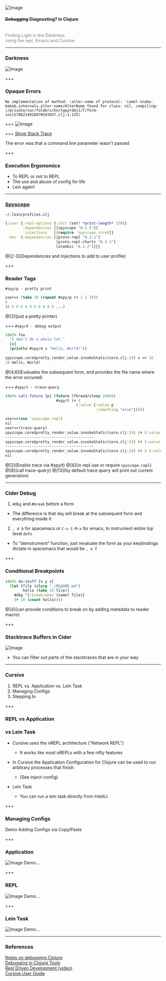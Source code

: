 ![Image](https://upload.wikimedia.org/wikipedia/commons/5/5d/Clojure_logo.svg)

#### ~~Debugging~~ Diagnosting? in Clojure

<br>
<span style="color:gray">Finding Light in the Darkness</span>
<br>
<span style="color:gray">using the repl, Emacs and Cursive</span>

---
### Darkness
![Image](./assets/reddit.png)

+++
### Opaque Errors

`No implementation of method: :alter-name of protocol: 'camel-snake-kebab.internals.alter-name/AlterName found for class: nil, compiling:(/private/var/folders/hn/tgwyrdmj1/T/form-init2789214926070543937.clj:1:125)`

+++
![Image](./assets/stacktraces.png)

+++
[Show Stack Trace](https://outofsingularity.wordpress.com/2016/04/15/clojure-lein-run-and-obscure-error-messages/)

The error was that a command line parameter wasn't passed

+++
### Execution Ergonomics

- To REPL or not to REPL
- The use and abuse of config for life
- Lein again!

---
### [Spyscope](https://github.com/dgrnbrg/spyscope)
 `~/.lein/profiles.clj` 

```clojure
{:user {:repl-options {:init (set! *print-length* 150)}
        :dependencies [[spyscope "0.1.5"]]
        :injections   [(require 'spyscope.core)]}
 :dev  {:dependencies [[proto-repl "0.3.1"]
                       [proto-repl-charts "0.3.1"]
                       [alembic "0.3.2"]]}}
```

@[2-3](Dependencies and Injections to add to user profile)

+++
### Reader Tags

`#spy/p - pretty print`
```clojure
user=> (take 20 (repeat #spy/p (+ 1 2 3)))
6
(6 6 6 6 6 6 6 6 6 6 6 ...)
```
@[2](just a pretty printer)

+++
`#spy/d - debug output`
```clojure
(defn foo
  "I don't do a whole lot."
  [x]
  (println #spy/d x "Hello, World!"))
  
spyscope.core$pretty_render_value.invokeStatic(core.clj:24) x => 10
10 Hello, World!
 ```
 @[4,6](Evaluates the subsequent form, and provides the file name where the error occured)

+++
`#spy/t - trace-query`
```clojure
(defn call-future [p] (future (Thread/sleep 10000) 
                       #spy/t (+ 4 
                                (:value {:value p 
                                         :something "else"}))))

user=>(use `spyscope.repl)
nil
user=>(trace-query)
spyscope.core$pretty_render_value.invokeStatic(core.clj:24) (+ (:value {:value p, :something "else"})) => 100
----------------------------------------
spyscope.core$pretty_render_value.invokeStatic(core.clj:24) (+ (:value {:value p, :something "else"})) => 100
----------------------------------------
spyscope.core$pretty_render_value.invokeStatic(core.clj:24) (+ 4 (:value {:value p, :something "else"})) => 104
nil
```
@[2](Enable trace via #spy/t)
@[6](in repl use or require `spyscope.repl`)
@[8](call trace-query)
@[13](by default trace query will print out current generation)

---
### Cider Debug

1. `#dbg` and `#break` before a form
  - The difference is that `dbg` will break at the subsequent form and everything inside it

2. `, d b` for spacemacs or `C-u C-M-x` for emacs, to instrument entire top level `defn`
  - To "deinstrument" function, just revaluate the form as your keybindings dictate in spacemacs that would be `, e f`

+++
### Conditional Breakpoints

```clojure
(defn do-stuff [x y z]
  (let [file (slurp "./README.md")
        hello (take 10 file)]
    #dbg ^{:break/when (some? file)}
    (+ 10 (count hello))))
```
@[4](can provide conditions to break on by adding metadata to reader macro)

+++
### Stacktrace Buffers in Cider
![Image](./assets/cider-error.png)
- You can filter out parts of the stacktraces that are in your way

---
### Cursive
1. REPL vs. Application vs. Lein Task
2. Managing Configs
3. Stepping In 

+++
### REPL vs Application 
### vs Lein Task

- Cursive uses the nREPL architecture ("Network REPL")
  - It works like most nREPLs with a few nifty features

- In Cursive the Application Configuration for Clojure can be used to run arbitrary processes that finish
  - (See inject-config)

- Lein Task
  - You can run a lein task directly from IntelliJ

+++
### Managing Configs
Demo Adding Configs via Copy/Paste

+++
### Application
![Image](./assets/Application.png)
Demo...

+++
### REPL
![Image](./assets/REPL.png)
Demo...

+++
### Lein Task
![Image](./assets/lein.png)
Demo...

---
### References
[Notes on debugging Clojure](http://eli.thegreenplace.net/2017/notes-on-debugging-clojure-code/)
<br>
[Debugging in Clojure Tools](http://brownsofa.org/blog/2014/08/03/debugging-in-clojure-tools/)
<br>
[Repl Driven Development (video)](https://vimeo.com/223309989)
<br>
[Cursive User Guide](https://cursive-ide.com/userguide/)
 
